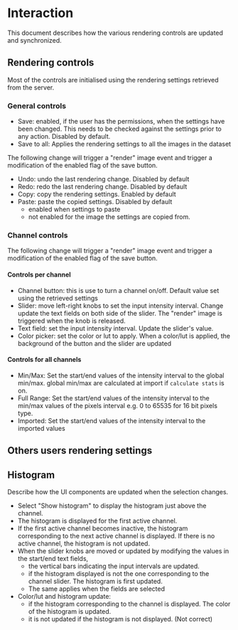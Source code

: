 # Interaction

This document describes how the various rendering controls are updated
and synchronized.

## Rendering controls

Most of the controls are initialised using the rendering settings
retrieved from the server.


### General controls
 * Save: enabled, if the user has the permissions, when the settings have been changed.
   This needs to be checked against the settings prior to any action. Disabled by default.
 * Save to all: Applies the rendering settings to all the images in the dataset

The following change will trigger a "render" image event and trigger a modification of the
enabled flag of the save button.

 * Undo: undo the last rendering change. Disabled by default
 * Redo: redo the last rendering change. Disabled by default
 * Copy: copy the rendering settings. Enabled by default
 * Paste: paste the copied settings. Disabled by default
    * enabled when settings to paste
    * not enabled for the image the settings are copied from.

 
### Channel controls

The following change will trigger a "render" image event and trigger a modification of the
enabled flag of the save button. 

#### Controls per channel

  * Channel button: this is use to turn a channel on/off. Default value set using the retrieved settings
  * Slider: move left-right knobs to set the input intensity interval. Change update the text fields on both side of the slider. The "render" image is triggered when the knob is released.
  * Text field: set the input intensity interval. Update the slider's value.
  * Color picker: set the color or lut to apply. When a color/lut is applied, the background of the button and the slider are updated

#### Controls for all channels

  * Min/Max: Set the start/end values of the intensity interval to the global min/max.
  global min/max are calculated at import if ``calculate stats`` is on.
  * Full Range: Set the start/end values of the intensity interval to the min/max values of the pixels interval e.g. 0 to 65535 for 16 bit pixels type.
  * Imported: Set the start/end values of the intensity interval to the imported values


## Others users rendering settings

## Histogram

Describe how the UI components are updated when the selection changes.

 * Select "Show histogram" to display the histogram just above the channel.
 * The histogram is displayed for the first active channel.
 * If the first active channel becomes inactive, the histogram corresponding to the 
 next active channel is displayed. If there is no active channel, the histogram is not updated.
 * When the slider knobs are moved or updated by modifying  the values in the start/end text fields, 
   * the vertical bars indicating the input intervals are updated.
   * if the histogram displayed is not the one corresponding to the channel slider. The histogram is first updated.
   * The same applies when the fields are selected
 * Color/lut and histogram update:
    * if the histogram corresponding to the channel is displayed. The color of the histogram is updated.
	* it is not updated if the histogram is not displayed. (Not correct)

